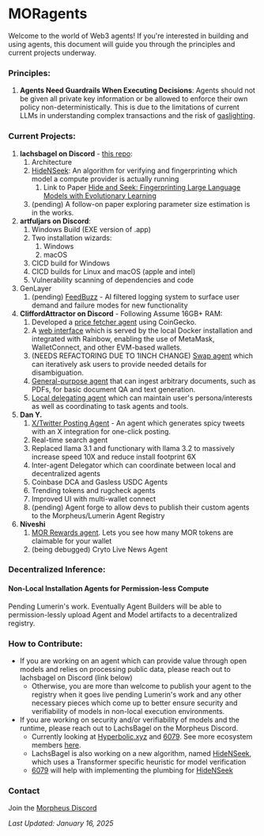 # MORagents
Welcome to the world of Web3 agents! If you're interested in building and using agents, this document will guide you through the principles and
current projects underway.

### Principles:
1. **Agents Need Guardrails When Executing Decisions**: Agents should not be given all private key information or be allowed to enforce their own policy non-deterministically.
This is due to the limitations of current LLMs in understanding complex transactions and the risk of [gaslighting](https://arxiv.org/abs/2311.04235). 

### Current Projects:
1. **lachsbagel on Discord** - [this repo](https://github.com/MorpheusAIs/moragents):
   1. Architecture
   2. [HideNSeek](https://github.com/MorpheusAIs/HideNSeek): An algorithm for verifying and fingerprinting which model a compute provider is actually running
      1. Link to Paper [Hide and Seek: Fingerprinting Large Language Models with Evolutionary Learning](https://www.arxiv.org/abs/2408.02871)
   3. (pending) A follow-on paper exploring parameter size estimation is in the works.
2. **artfuljars on Discord**:
   1. Windows Build (EXE version of .app)
   2. Two installation wizards:
      1. Windows
      2. macOS
   3. CICD build for Windows
   4. CICD builds for Linux and macOS (apple and intel)
   5. Vulnerability scanning of dependencies and code
3. GenLayer
   1. (pending) [FeedBuzz](https://github.com/yeagerai/feedbuzz-contracts) - AI filtered logging system to surface user demand and failure modes for new functionality
4. **CliffordAttractor on Discord** - Following Assume 16GB+ RAM:
   1. Developed a [price fetcher agent](submodules/moragents_dockers/agents/src/data_agent) using CoinGecko.
   2. A [web interface](submodules/moragents_dockers/frontend) which is served by the local Docker installation and integrated with Rainbow, enabling the use of MetaMask, WalletConnect, and other
   EVM-based wallets.
   3. (NEEDS REFACTORING DUE TO 1INCH CHANGE) [Swap agent](submodules/moragents_dockers/agents/src/swap_agent) which can iteratively ask users to provide needed details for disambiguation.
   4. [General-purpose agent](https://github.com/MorpheusAIs/moragents/pull/34) that can ingest arbitrary documents, such as PDFs, for basic document QA and text generation.
   5. [Local delegating agent](https://github.com/MorpheusAIs/moragents/pull/45) which can maintain user's persona/interests as well as coordinating to task agents and tools.
5. **Dan Y.**
   1. [X/Twitter Posting Agent](https://github.com/MorpheusAIs/moragents/pull/57) - An agent which generates spicy tweets with an X integration for one-click posting.
   2. Real-time search agent
   3. Replaced llama 3.1 and functionary with llama 3.2 to massively increase speed 10X and reduce install footprint 6X
   5. Inter-agent Delegator which can coordinate between local and decentralized agents
   6. Coinbase DCA and Gasless USDC Agents
   7. Trending tokens and rugcheck agents
   8. Improved UI with multi-wallet connect
   9. (pending) Agent forge to allow devs to publish their custom agents to the Morpheus/Lumerin Agent Registry
6. **Niveshi**
   1. [MOR Rewards agent](https://github.com/MorpheusAIs/moragents/tree/main/submodules/moragents_dockers/agents/src/reward_agent/src). Lets you see how many MOR tokens are claimable for your wallet
   2. (being debugged) Cryto Live News Agent


### Decentralized Inference:
#### Non-Local Installation Agents for Permission-less Compute
Pending Lumerin's work. Eventually Agent Builders will be able to permission-lessly upload Agent and Model artifacts to a decentralized registry.

### How to Contribute:
- If you are working on an agent which can provide value through open models and relies on processing public data, please reach out to lachsbagel on Discord (link below)
  - Otherwise, you are more than welcome to publish your agent to the registry when it goes live pending Lumerin's work and any other necessary pieces which come up to better ensure security and verifiability of models in non-local execution environments.
- If you are working on security and/or verifiability of models and the runtime, please reach out to LachsBagel on the Morpheus Discord.
  - Currently looking at [Hyperbolic.xyz](https://hyperbolic.xyz) and [6079](https://docs.6079.ai/technology/6079-proof-of-inference-protocol). See more ecosystem members [here](https://mor.org/ecosystem).
  - LachsBagel is also working on a new algorithm, named [HideNSeek](https://github.com/MorpheusAIs/HideNSeek), which uses a Transformer specific heuristic for model verification
  - [6079](https://6079.ai/) will help with implementing the plumbing for [HideNSeek](https://github.com/MorpheusAIs/HideNSeek)

### Contact
Join the [Morpheus Discord](https://discord.com/invite/Dc26EFb6JK)

*Last Updated: January 16, 2025*
